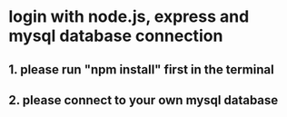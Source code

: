 # login with node.js, express and mysql database connection

## 1. please run "npm install" first in the  terminal


## 2. please connect to your own mysql database
